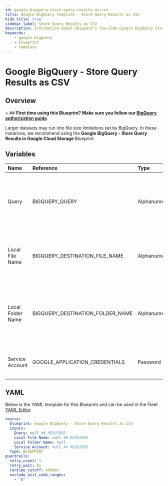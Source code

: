 ```yaml
---
id: google-bigquery-store-query-results-as-csv
title: Google BigQuery Template - Store Query Results as CSV
hide_title: true
sidebar_label: Store Query Results as CSV
description: Information about Shipyard's low-code Google BigQuery Store Query Results as CSV blueprint. Turn the results of your SQL SELECT statement into a CSV file. Extract your Google BigQuery data into files for easier delivery to clients and partners.
keywords:
    - google bigquery
    - blueprint
    - template
---
```


# Google BigQuery - Store Query Results as CSV

## Overview

&gt; ## **First time using this Blueprint? Make sure you follow our [BigQuery authorization guide](https://www.shipyardapp.com/docs/blueprint-library/google-bigquery/google-bigquery-authorization/)**.

Larger datasets may run into file size limitations set by BigQuery. In these instances, we recommend using the **Google BigQuery - Store Query Results in Google Cloud Storage** Blueprint.



## Variables

| Name | Reference | Type | Required | Default | Options | Description |
|:---|:---|:---|:---|:---|:---|:---|
| Query | BIGQUERY_QUERY | Alphanumeric | :white_check_mark: | - | - | Standard SQL query to be executed against BigQuery. Does not support Legacy SQL. |
| Local File Name | BIGQUERY_DESTINATION_FILE_NAME | Alphanumeric | :white_check_mark: | - | - | Name of file to be generated with the results. Should be `.csv` extension. |
| Local Folder Name | BIGQUERY_DESTINATION_FOLDER_NAME | Alphanumeric | :heavy_minus_sign: | - | - | Folder where the file should be downloaded. Leaving blank will place the file in the home directory. |
| Service Account | GOOGLE_APPLICATION_CREDENTIALS | Password | :white_check_mark: | - | - | JSON from a Google Cloud Service account key. |


## YAML

Below is the YAML template for this Blueprint and can be used in the Fleet [YAML Editor](../../reference/fleets.md#yaml-editor).

```yaml
source:
  blueprint: Google BigQuery - Store Query Results as CSV
  inputs:
    Query: null ## REQUIRED
    Local File Name: null ## REQUIRED
    Local Folder Name: null 
    Service Account: null ## REQUIRED
  type: BLUEPRINT
guardrails:
  retry_count: 1
  retry_wait: 0s
  runtime_cutoff: 4h0m0s
  exclude_exit_code_ranges:
    - "0"
```
